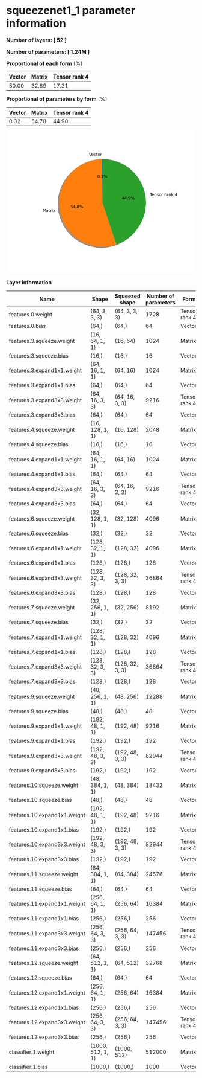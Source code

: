 # squeezenet1_1 parameter information

**Number of layers: [ 52 ]**

**Number of parameters: [ 1.24M ]**

**Proportional of each form** (%)

| Vector | Matrix | Tensor rank 4 | 
|  --- | --- | --- |
| 50.00 | 32.69 | 17.31 | 

**Proportional of parameters by form** (%)


| Vector | Matrix | Tensor rank 4 | 
|  --- | --- | --- |
| 0.32 | 54.78 | 44.90 | 

<img src="../figs/squeezenet1_1_pie_chart.png" alt="pie_chart" width="500"/>

**Layer information**


| Name | Shape | Squeezed shape | Number of parameters | Form |
| --- | --- | --- | --- | --- |
| features.0.weight | (64, 3, 3, 3) | (64, 3, 3, 3) | 1728 | Tensor rank 4 |
| features.0.bias | (64,) | (64,) | 64 | Vector |
| features.3.squeeze.weight | (16, 64, 1, 1) | (16, 64) | 1024 | Matrix |
| features.3.squeeze.bias | (16,) | (16,) | 16 | Vector |
| features.3.expand1x1.weight | (64, 16, 1, 1) | (64, 16) | 1024 | Matrix |
| features.3.expand1x1.bias | (64,) | (64,) | 64 | Vector |
| features.3.expand3x3.weight | (64, 16, 3, 3) | (64, 16, 3, 3) | 9216 | Tensor rank 4 |
| features.3.expand3x3.bias | (64,) | (64,) | 64 | Vector |
| features.4.squeeze.weight | (16, 128, 1, 1) | (16, 128) | 2048 | Matrix |
| features.4.squeeze.bias | (16,) | (16,) | 16 | Vector |
| features.4.expand1x1.weight | (64, 16, 1, 1) | (64, 16) | 1024 | Matrix |
| features.4.expand1x1.bias | (64,) | (64,) | 64 | Vector |
| features.4.expand3x3.weight | (64, 16, 3, 3) | (64, 16, 3, 3) | 9216 | Tensor rank 4 |
| features.4.expand3x3.bias | (64,) | (64,) | 64 | Vector |
| features.6.squeeze.weight | (32, 128, 1, 1) | (32, 128) | 4096 | Matrix |
| features.6.squeeze.bias | (32,) | (32,) | 32 | Vector |
| features.6.expand1x1.weight | (128, 32, 1, 1) | (128, 32) | 4096 | Matrix |
| features.6.expand1x1.bias | (128,) | (128,) | 128 | Vector |
| features.6.expand3x3.weight | (128, 32, 3, 3) | (128, 32, 3, 3) | 36864 | Tensor rank 4 |
| features.6.expand3x3.bias | (128,) | (128,) | 128 | Vector |
| features.7.squeeze.weight | (32, 256, 1, 1) | (32, 256) | 8192 | Matrix |
| features.7.squeeze.bias | (32,) | (32,) | 32 | Vector |
| features.7.expand1x1.weight | (128, 32, 1, 1) | (128, 32) | 4096 | Matrix |
| features.7.expand1x1.bias | (128,) | (128,) | 128 | Vector |
| features.7.expand3x3.weight | (128, 32, 3, 3) | (128, 32, 3, 3) | 36864 | Tensor rank 4 |
| features.7.expand3x3.bias | (128,) | (128,) | 128 | Vector |
| features.9.squeeze.weight | (48, 256, 1, 1) | (48, 256) | 12288 | Matrix |
| features.9.squeeze.bias | (48,) | (48,) | 48 | Vector |
| features.9.expand1x1.weight | (192, 48, 1, 1) | (192, 48) | 9216 | Matrix |
| features.9.expand1x1.bias | (192,) | (192,) | 192 | Vector |
| features.9.expand3x3.weight | (192, 48, 3, 3) | (192, 48, 3, 3) | 82944 | Tensor rank 4 |
| features.9.expand3x3.bias | (192,) | (192,) | 192 | Vector |
| features.10.squeeze.weight | (48, 384, 1, 1) | (48, 384) | 18432 | Matrix |
| features.10.squeeze.bias | (48,) | (48,) | 48 | Vector |
| features.10.expand1x1.weight | (192, 48, 1, 1) | (192, 48) | 9216 | Matrix |
| features.10.expand1x1.bias | (192,) | (192,) | 192 | Vector |
| features.10.expand3x3.weight | (192, 48, 3, 3) | (192, 48, 3, 3) | 82944 | Tensor rank 4 |
| features.10.expand3x3.bias | (192,) | (192,) | 192 | Vector |
| features.11.squeeze.weight | (64, 384, 1, 1) | (64, 384) | 24576 | Matrix |
| features.11.squeeze.bias | (64,) | (64,) | 64 | Vector |
| features.11.expand1x1.weight | (256, 64, 1, 1) | (256, 64) | 16384 | Matrix |
| features.11.expand1x1.bias | (256,) | (256,) | 256 | Vector |
| features.11.expand3x3.weight | (256, 64, 3, 3) | (256, 64, 3, 3) | 147456 | Tensor rank 4 |
| features.11.expand3x3.bias | (256,) | (256,) | 256 | Vector |
| features.12.squeeze.weight | (64, 512, 1, 1) | (64, 512) | 32768 | Matrix |
| features.12.squeeze.bias | (64,) | (64,) | 64 | Vector |
| features.12.expand1x1.weight | (256, 64, 1, 1) | (256, 64) | 16384 | Matrix |
| features.12.expand1x1.bias | (256,) | (256,) | 256 | Vector |
| features.12.expand3x3.weight | (256, 64, 3, 3) | (256, 64, 3, 3) | 147456 | Tensor rank 4 |
| features.12.expand3x3.bias | (256,) | (256,) | 256 | Vector |
| classifier.1.weight | (1000, 512, 1, 1) | (1000, 512) | 512000 | Matrix |
| classifier.1.bias | (1000,) | (1000,) | 1000 | Vector |

